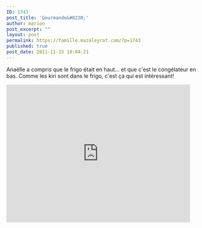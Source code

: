 ```yaml
---
ID: 1743
post_title: 'Gourmande&#8230;'
author: marion
post_excerpt: ""
layout: post
permalink: https://famille.mazaleyrat.com/?p=1743
published: true
post_date: 2011-11-15 10:04:21
---
```

<p>Anaëlle a compris que le frigo était en haut... et que c'est le congélateur en bas. Comme les kiri sont dans le frigo, c'est ça qui est intéressant!</p>

<iframe width="480" height="360" src="http://www.youtube.com/embed/rMdXkIhSPeY?rel=0" frameborder="0" allowfullscreen></iframe>